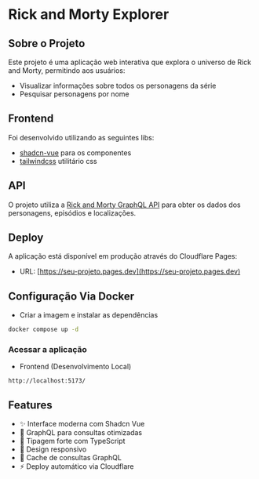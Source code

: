 # Rick and Morty Explorer

## Sobre o Projeto
Este projeto é uma aplicação web interativa que explora o universo de Rick and Morty, permitindo aos usuários:
- Visualizar informações sobre todos os personagens da série
- Pesquisar personagens por nome


## Frontend

Foi desenvolvido utilizando as seguintes libs:
- [shadcn-vue](https://github.com/radix-vue/shadcn-vue) para os componentes
- [tailwindcss](https://github.com/tailwindlabs/tailwindcss) utilitário css

## API
O projeto utiliza a [Rick and Morty GraphQL API](https://rickandmortyapi.com/graphql) para obter os dados dos personagens, episódios e localizações.

## Deploy
A aplicação está disponível em produção através do Cloudflare Pages:
- URL: [https://seu-projeto.pages.dev](https://seu-projeto.pages.dev)

## Configuração Via Docker

- Criar a imagem e instalar as dependências
```sh
docker compose up -d
```

### Acessar a aplicação

- Frontend (Desenvolvimento Local)
```
http://localhost:5173/
```

## Features
- ✨ Interface moderna com Shadcn Vue
- 🚀 GraphQL para consultas otimizadas
- 🎯 Tipagem forte com TypeScript
- 📱 Design responsivo
- 🔄 Cache de consultas GraphQL
- ⚡ Deploy automático via Cloudflare
```